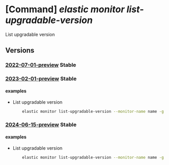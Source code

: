 # [Command] _elastic monitor list-upgradable-version_

List upgradable version

## Versions

### [2022-07-01-preview](/Resources/mgmt-plane/L3N1YnNjcmlwdGlvbnMve30vcmVzb3VyY2Vncm91cHMve30vcHJvdmlkZXJzL21pY3Jvc29mdC5lbGFzdGljL21vbml0b3JzL3t9L2xpc3R1cGdyYWRhYmxldmVyc2lvbnM=/2022-07-01-preview.xml) **Stable**

<!-- mgmt-plane /subscriptions/{}/resourcegroups/{}/providers/microsoft.elastic/monitors/{}/listupgradableversions 2022-07-01-preview -->

### [2023-02-01-preview](/Resources/mgmt-plane/L3N1YnNjcmlwdGlvbnMve30vcmVzb3VyY2Vncm91cHMve30vcHJvdmlkZXJzL21pY3Jvc29mdC5lbGFzdGljL21vbml0b3JzL3t9L2xpc3R1cGdyYWRhYmxldmVyc2lvbnM=/2023-02-01-preview.xml) **Stable**

<!-- mgmt-plane /subscriptions/{}/resourcegroups/{}/providers/microsoft.elastic/monitors/{}/listupgradableversions 2023-02-01-preview -->

#### examples

- List upgradable version
    ```bash
        elastic monitor list-upgradable-version --monitor-name name -g rg
    ```

### [2024-06-15-preview](/Resources/mgmt-plane/L3N1YnNjcmlwdGlvbnMve30vcmVzb3VyY2Vncm91cHMve30vcHJvdmlkZXJzL21pY3Jvc29mdC5lbGFzdGljL21vbml0b3JzL3t9L2xpc3R1cGdyYWRhYmxldmVyc2lvbnM=/2024-06-15-preview.xml) **Stable**

<!-- mgmt-plane /subscriptions/{}/resourcegroups/{}/providers/microsoft.elastic/monitors/{}/listupgradableversions 2024-06-15-preview -->

#### examples

- List upgradable version
    ```bash
        elastic monitor list-upgradable-version --monitor-name name -g rg
    ```
